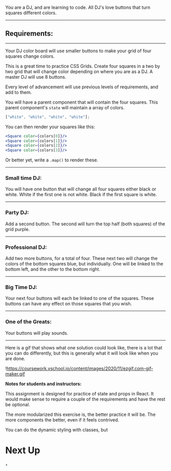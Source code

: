 

You are a DJ, and are learning to code. All DJ's love buttons that turn squares different colors.

---

## Requirements:

---

Your DJ color board will use smaller buttons to make your grid of four squares change colors.

This is a great time to practice CSS Grids. Create four squares in a two by two grid that will change color depending on where you are as a DJ. A master DJ will use 8 buttons.

Every level of advancement will use previous levels of requirements, and add to them.

You will have a parent component that will contain the four squares. This parent component's `state` will maintain a array of colors.

```jsx
["white", "white", "white", "white"];

```

You can then render your squares like this:

```jsx
<Square color={colors[0]}/>
<Square color={colors[1]}/>
<Square color={colors[2]}/>
<Square color={colors[3]}/>

```

Or better yet, write a `.map()` to render these.

---

### Small time DJ:

You will have one button that will change all four squares either black or white. White if the first one is not white. Black if the first square is white.

---

### Party DJ:

Add a second button. The second will turn the top half (both squares) of the grid purple.

---

### Professional DJ:

Add two more buttons, for a total of four. These next two will change the colors of the bottom squares blue, but individually. One will be linked to the bottom left, and the other to the bottom right.

---

### Big Time DJ:

Your next four buttons will each be linked to one of the squares. These buttons can have any effect on those squares that you wish.

---

### One of the Greats:

Your buttons will play sounds.

---

Here is a gif that shows what one solution could look like, there is a lot that you can do differently, but this is generally what it will look like when you are done.

!https://coursework.vschool.io/content/images/2020/11/ezgif.com-gif-maker.gif

**Notes for students and instructors:**

This assignment is designed for practice of state and props in React. It would make sense to require a couple of the requirements and have the rest be optional.

The more modularized this exercise is, the better practice it will be. The more components the better, even if it feels contrived.

You can do the dynamic styling with classes, but 

# Next Up

‣